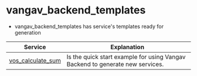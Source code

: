 # vangav_backend_templates

+ vangav_backend_templates has service's templates ready for generation

| Service | Explanation |
| ------- | ----------- |
| [vos_calculate_sum](https://github.com/vangav/vos_backend/tree/master/vangav_backend_templates/vos_calculate_sum) | Is the quick start example for using Vangav Backend to generate new services. |

